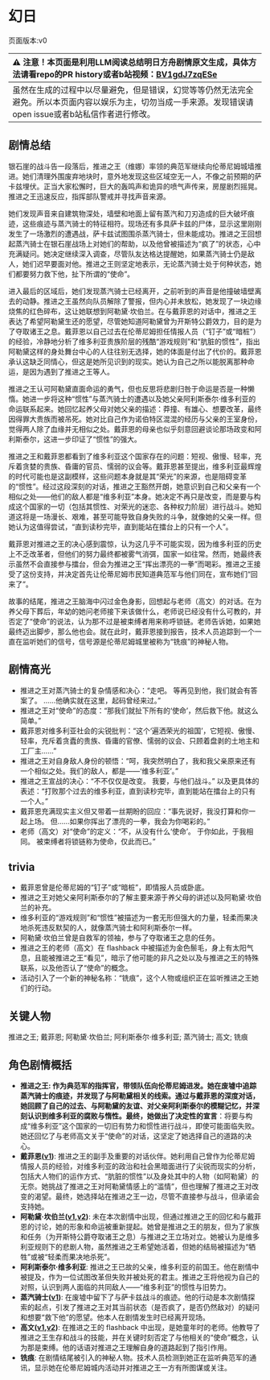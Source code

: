 # 幻日
页面版本:v0
 

| :warning: 注意！本页面是利用LLM阅读总结明日方舟剧情原文生成，具体方法请看repo的PR history或者b站视频：[BV1gdJ7zqESe](https://www.bilibili.com/video/BV1gdJ7zqESe/)         |
|:----------------------------|
| 虽然在生成的过程中以尽量避免，但是错误，幻觉等等仍然无法完全避免。所以本页面内容以娱乐为主，切勿当成一手来源。发现错误请open issue或者b站私信作者进行修改。|



## 剧情总结
银石崖的战斗告一段落后，推进之王（维娜）率领的典范军继续向伦蒂尼姆城墙推进。她们清理外围废弃地块时，意外地发现这些区域空无一人，不像之前预期的萨卡兹埋伏。正当大家松懈时，巨大的轰鸣声和诡异的喷气声传来，房屋剧烈摇晃。推进之王迅速反应，指挥部队警戒并寻找声音来源。

她们发现声音来自建筑物深处，墙壁和地面上留有蒸汽和刀刃造成的巨大破坏痕迹，这些痕迹与蒸汽骑士的特征相符。现场还有多具萨卡兹的尸体，显示这里刚刚发生了一场激烈的遭遇战，萨卡兹试图围杀蒸汽骑士，但未能成功。推进之王回想起蒸汽骑士在银石崖战场上对她们的帮助，以及他曾被描述为“疯了”的状态，心中充满疑问。她决定继续深入调查，尽管队友达格达提醒她，如果蒸汽骑士仍是敌人，她们迟早要面对他。推进之王则坚定地表示，无论蒸汽骑士处于何种状态，她们都要努力救下他，扯下所谓的“使命”。

进入最后的区域后，她们发现蒸汽骑士已经离开，之前听到的声音是他撞破墙壁离去的动静。推进之王虽然向队员解除了警报，但内心并未放松，她发现了一块边缘烧焦的红色碎布，这让她联想到阿勒黛·坎伯兰。在与戴菲恩的对话中，推进之王表达了希望阿勒黛生还的愿望，尽管她知道阿勒黛曾为开斯特公爵效力，目的是为了夺取诸王之息。戴菲恩以自己过去在伦蒂尼姆担任情报人员（“钉子”或“暗桩”）的经验，冷静地分析了维多利亚贵族阶层的残酷“游戏规则”和“肮脏的惯性”，指出阿勒黛这样的身处舞台中心的人往往别无选择，她的体面是付出了代价的。戴菲恩承认这缺乏同情心，但这是她所见识到的现实。她认为自己之所以能脱离那种命运，是因为遇到了推进之王等人。

推进之王认可阿勒黛直面命运的勇气，但也反思将悲剧归咎于命运是否是一种懒惰。她进一步将这种“惯性”与蒸汽骑士的遭遇以及她父亲阿利斯泰尔·维多利亚的命运联系起来。她回忆起养父母对她父亲的描述：莽撞、有雄心、想要改革，最终因得罪大贵族而被吊死。她对比自己作为诺伯特区混混的经历与父亲的王室身份，觉得两人除了血缘并无相似之处。戴菲恩的母亲也似乎刻意回避谈论那场政变和阿利斯泰尔，这进一步印证了“惯性”的强大。

推进之王和戴菲恩都看到了维多利亚这个国家存在的问题：短视、傲慢、轻率，充斥着贪婪的贵族、昏庸的官员、懦弱的议会等。戴菲恩甚至提出，维多利亚最辉煌的时代可能也是这副模样，这些问题本身就是其“荣光”的来源，也是阻碍变革的“惯性”。经过这段深刻的对话，推进之王豁然开朗，她意识到自己和父亲有一个相似之处——他们的敌人都是“维多利亚”本身。她决定不再只是改变，而是要与构成这个国家的一切（包括其惯性、对荣光的迷恋、各种权力阶层）进行战斗。她知道这将是一场漫长、艰难，甚至可能导致自身失败的斗争，就像她的父亲一样。但她认为这值得尝试，“直到读秒完毕，直到能站在擂台上的只有一个人”。

戴菲恩对推进之王的决心感到震惊，认为这几乎不可能实现，因为维多利亚的历史上不乏改革者，但他们的努力最终都被雾气消弭，国家一如往常。然而，她最终表示虽然不会直接参与擂台，但会为推进之王“挥出漂亮的一拳”而喝彩。推进之王接受了这份支持，并决定首先让伦蒂尼姆市民知道典范军与他们同在，宣布她们“回来了”。

故事的结尾，推进之王脑海中闪过金色身影，回想起与老师（高文）的对话。在为养父母下葬后，年幼的她问老师接下来该做什么，老师说已经没有什么可教的，并否定了“使命”的说法，认为那不过是被束缚者用来称呼锁链。老师告诉她，如果她最终迈出脚步，那么他也会。就在此时，戴菲恩接到报告，技术人员追踪到一个一直在监听她们的信号，信号源是伦蒂尼姆城里被称为“铣痕”的神秘人物。
## 剧情高光
*   推进之王对蒸汽骑士的复杂情感和决心：“走吧。 等再见到他，我们就会有答案了。 ......他确实就在这里，起码曾经来过。”
*   推进之王对“使命”的态度：“那我们就扯下所有的‘使命’，然后救下他。就这么简单。”
*   戴菲恩对维多利亚社会的尖锐批判：“这个‘遍洒荣光的祖国’，它短视、傲慢、轻率，充斥着贪蠹的贵族、昏庸的官僚、懦弱的议会、只顾着盘剥的土地主和工厂主......”
*   推进之王对自身敌人身份的顿悟：“呵，我突然明白了，我和我父亲原来还有一个相似之处。我们的敌人，都是——‘维多利亚’。”
*   推进之王宣战的决心：“不不仅仅是改变。 我要，与他们战斗。” 以及更具体的表述：“打败那个过去的维多利亚，直到读秒完毕，直到能站在擂台上的只有一个人。”
*   戴菲恩充满现实主义但又带着一丝期盼的回应：“事先说好，我没打算和你一起上场。 但......如果你挥出了漂亮的一拳，我会为你喝彩的。”
*   老师（高文）对“使命”的定义：“不，从没有什么‘使命’。 于你如此，于我相同。 被束缚者将锁链称为使命，仅此而已。”
## trivia
*   戴菲恩曾是伦蒂尼姆的“钉子”或“暗桩”，即情报人员或卧底。
*   推进之王对她父亲阿利斯泰尔的了解主要来源于养父母的讲述以及阿勒黛·坎伯兰的补充。
*   维多利亚的“游戏规则”和“惯性”被描述为一套无形但强大的力量，轻柔而果决地杀死违反默契的人，就像蒸汽骑士和阿利斯泰尔一样。
*   阿勒黛·坎伯兰曾是自救军的领袖，参与了夺取诸王之息的任务。
*   推进之王的老师（高文）在 flashback 中被描述为金色鬃毛，身上有太阳气息，且能被推进之王“看见”，暗示了他可能的非凡之处以及与推进之王的特殊联系，以及他否认了“使命”的概念。
*   活动引入了一个新的神秘名称：“铣痕”，这个人物或组织正在监听推进之王她们的行动。
## 关键人物
推进之王; 戴菲恩; 阿勒黛·坎伯兰; 阿利斯泰尔·维多利亚; 蒸汽骑士; 高文; 铣痕
## 角色剧情概括
-   **推进之王: 作为典范军的指挥官，带领队伍向伦蒂尼姆进发。她在废墟中追踪蒸汽骑士的痕迹，并发现了与阿勒黛相关的线索。通过与戴菲恩的深度对话，她回顾了自己的过去、与阿勒黛的友谊、对父亲阿利斯泰尔的模糊记忆，并深刻认识到维多利亚的腐败与惰性。最终，她做出了决定性的宣言**：将要与构成“维多利亚”这个国家的一切旧有势力和惯性进行战斗，即使可能面临失败。她还回忆了与老师高文关于“使命”的对话，这坚定了她选择自己的道路的决心。
-   **戴菲恩([v1](../chars/char_4110_delphn.md))**: 推进之王的副手及重要的对话伙伴。她利用自己曾作为伦蒂尼姆情报人员的经验，对维多利亚的政治和社会黑暗面进行了尖锐而现实的分析，包括大人物们的运作方式、“肮脏的惯性”以及身处其中的人物（如阿勒黛）的无奈。她挑战了推进之王对阿勒黛情感上的“滥情”，但也理解了推进之王对改变的渴望。最终，她选择站在推进之王一边，尽管不直接参与战斗，但承诺会支持她。
-   **阿勒黛·坎伯兰([v1](../chars/extended_char_9b0a87.md),[v2](../char_v3/extended_char_9b0a87.md))**: 未在本次剧情中出现，但通过推进之王的回忆和与戴菲恩的讨论，她的形象和命运被重新提起。她曾是推进之王的朋友，但为了家族和任务（为开斯特公爵夺取诸王之息）与推进之王立场对立。她被认为是维多利亚规则下的悲剧人物，虽然推进之王希望她活着，但她的结局被描述为“牺牲”或被“轻柔而果决地杀死”。
-   **阿利斯泰尔·维多利亚**: 推进之王已故的父亲，维多利亚的前国王。他在剧情中被提及，作为一位试图改革但失败并被处死的君主。推进之王将他视为自己的对照，认识到两人面临的共同敌人——“维多利亚”的惯性与旧势力。
-   **蒸汽骑士([v1](../chars/extended_char_zheng_qi_qi_shi.md))**: 在废墟中留下了与萨卡兹战斗的痕迹。他的行动是本次剧情探索的起点，引发了推进之王对其当前状态（是否疯了，是否仍然敌对）的疑问和想要“救下他”的愿望。他本人在剧情发生时已经离开现场。
-   **高文([v1](../chars/extended_char_gao_wen.md),[v2](../char_v3/extended_char_gao_wen.md))**: 在推进之王的 flashback 中出现，是她童年时的老师。他教导了推进之王生存和战斗的技能，并在关键时刻否定了与他相关的“使命”概念，认为那是束缚。他的话语对推进之王理解自身的道路起到了指引作用。
-   **铣痕**: 在剧情结尾被引入的神秘人物。技术人员检测到她正在监听典范军的通讯，显示她在伦蒂尼姆城内活动并对推进之王一方有所图谋或关注。